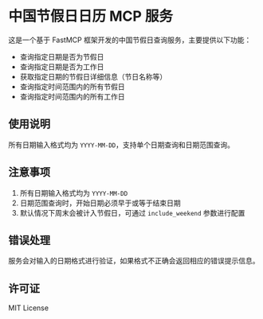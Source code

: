 # 中国节假日日历 MCP 服务

这是一个基于 FastMCP 框架开发的中国节假日查询服务，主要提供以下功能：

- 查询指定日期是否为节假日
- 查询指定日期是否为工作日
- 获取指定日期的节假日详细信息（节日名称等）
- 查询指定时间范围内的所有节假日
- 查询指定时间范围内的所有工作日

## 使用说明

所有日期输入格式均为 `YYYY-MM-DD`，支持单个日期查询和日期范围查询。

## 注意事项

1. 所有日期输入格式均为 `YYYY-MM-DD`
2. 日期范围查询时，开始日期必须早于或等于结束日期
3. 默认情况下周末会被计入节假日，可通过 `include_weekend` 参数进行配置

## 错误处理

服务会对输入的日期格式进行验证，如果格式不正确会返回相应的错误提示信息。

## 许可证

MIT License
